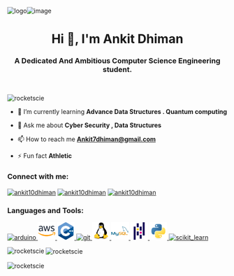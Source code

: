 ![logo](https://www.google.com/imgres?q=animated%20coding%20gif%20in%20night%C2%A0&imgurl=https%3A%2F%2Fimg.freepik.com%2Ffree-photo%2Fperson-playing-3d-video-games-device_23-2151005751.jpg%3Fsemt%3Dais_hybrid%26w%3D740&imgrefurl=https%3A%2F%2Fwww.freepik.com%2Fphotos%2Fcoding-gif&docid=oM8ML_8GlSjHzM&tbnid=mPA1qjtHkG4HcM&vet=12ahUKEwjqudTi4fCNAxU-zzgGHYBPJusQM3oECDcQAA..i&w=740&h=493&hcb=2&ved=2ahUKEwjqudTi4fCNAxU-zzgGHYBPJusQM3oECDcQAA)![image](https://github.com/user-attachments/assets/5e32fbb4-5329-4dda-a7ef-05d688792de8)
<h1 align="center">Hi 👋, I'm Ankit Dhiman</h1>
<h3 align="center">A Dedicated And Ambitious Computer Science Engineering student.</h3> 
<img align=“right”alt=“coding”width=“400”src=“”>

<p align="left"> <img src="https://komarev.com/ghpvc/?username=rocketscie&label=Profile%20views&color=0e75b6&style=flat" alt="rocketscie" /> </p>

- 🌱 I’m currently learning **Advance Data Structures . Quantum computing**

- 💬 Ask me about **Cyber Security , Data Structures**

- 📫 How to reach me **Ankit7dhiman@gmail.com**

- ⚡ Fun fact **Athletic**

<h3 align="left">Connect with me:</h3>
<p align="left">
<a href="https://linkedin.com/in/ankit10dhiman" target="blank"><img align="center" src="https://raw.githubusercontent.com/rahuldkjain/github-profile-readme-generator/master/src/images/icons/Social/linked-in-alt.svg" alt="ankit10dhiman" height="30" width="40" /></a>
<a href="https://instagram.com/ankit10dhiman" target="blank"><img align="center" src="https://raw.githubusercontent.com/rahuldkjain/github-profile-readme-generator/master/src/images/icons/Social/instagram.svg" alt="ankit10dhiman" height="30" width="40" /></a>
<a href="https://www.leetcode.com/ankit10dhiman" target="blank"><img align="center" src="https://raw.githubusercontent.com/rahuldkjain/github-profile-readme-generator/master/src/images/icons/Social/leet-code.svg" alt="ankit10dhiman" height="30" width="40" /></a>
</p>

<h3 align="left">Languages and Tools:</h3>
<p align="left"> <a href="https://www.arduino.cc/" target="_blank" rel="noreferrer"> <img src="https://cdn.worldvectorlogo.com/logos/arduino-1.svg" alt="arduino" width="40" height="40"/> </a> <a href="https://aws.amazon.com" target="_blank" rel="noreferrer"> <img src="https://raw.githubusercontent.com/devicons/devicon/master/icons/amazonwebservices/amazonwebservices-original-wordmark.svg" alt="aws" width="40" height="40"/> </a> <a href="https://www.w3schools.com/cpp/" target="_blank" rel="noreferrer"> <img src="https://raw.githubusercontent.com/devicons/devicon/master/icons/cplusplus/cplusplus-original.svg" alt="cplusplus" width="40" height="40"/> </a> <a href="https://git-scm.com/" target="_blank" rel="noreferrer"> <img src="https://www.vectorlogo.zone/logos/git-scm/git-scm-icon.svg" alt="git" width="40" height="40"/> </a> <a href="https://www.linux.org/" target="_blank" rel="noreferrer"> <img src="https://raw.githubusercontent.com/devicons/devicon/master/icons/linux/linux-original.svg" alt="linux" width="40" height="40"/> </a> <a href="https://www.mysql.com/" target="_blank" rel="noreferrer"> <img src="https://raw.githubusercontent.com/devicons/devicon/master/icons/mysql/mysql-original-wordmark.svg" alt="mysql" width="40" height="40"/> </a> <a href="https://pandas.pydata.org/" target="_blank" rel="noreferrer"> <img src="https://raw.githubusercontent.com/devicons/devicon/2ae2a900d2f041da66e950e4d48052658d850630/icons/pandas/pandas-original.svg" alt="pandas" width="40" height="40"/> </a> <a href="https://www.python.org" target="_blank" rel="noreferrer"> <img src="https://raw.githubusercontent.com/devicons/devicon/master/icons/python/python-original.svg" alt="python" width="40" height="40"/> </a> <a href="https://scikit-learn.org/" target="_blank" rel="noreferrer"> <img src="https://upload.wikimedia.org/wikipedia/commons/0/05/Scikit_learn_logo_small.svg" alt="scikit_learn" width="40" height="40"/> </a> </p>

<p><img align="left" src="https://github-readme-stats.vercel.app/api/top-langs?username=rocketscie&show_icons=true&locale=en&layout=compact" alt="rocketscie" /></p>

<p>&nbsp;<img align="center" src="https://github-readme-stats.vercel.app/api?username=rocketscie&show_icons=true&locale=en" alt="rocketscie" /></p>

<p><img align="center" src="https://github-readme-streak-stats.herokuapp.com/?user=rocketscie&" alt="rocketscie" /></p>
